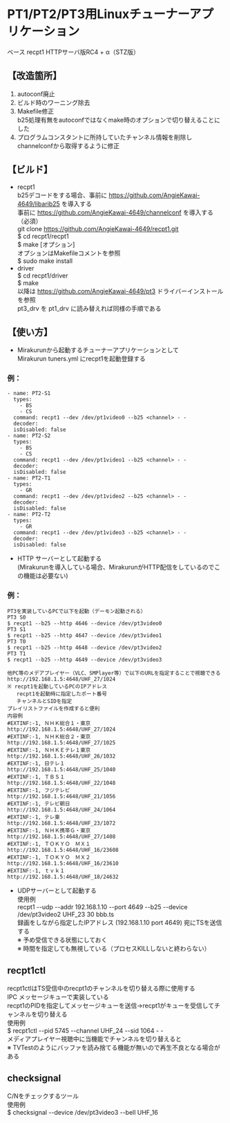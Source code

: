 # PT1/PT2/PT3用Linuxチューナーアプリケーション

ベース recpt1 HTTPサーバ版RC4 + α（STZ版）

## 【改造箇所】
1. autoconf廃止
2. ビルド時のワーニング除去
3. Makefile修正  
   b25処理有無をautoconfではなくmake時のオプションで切り替えることにした
4. プログラムコンスタントに所持していたチャンネル情報を削除しchannelconfから取得するように修正

## 【ビルド】
- recpt1  
  b25デコードをする場合、事前に https://github.com/AngieKawai-4649/libarib25 を導入する  
  事前に https://github.com/AngieKawai-4649/channelconf を導入する（必須）  
  git clone https://github.com/AngieKawai-4649/recpt1.git  
  $ cd recpt1/recpt1  
  $ make [オプション]  
  オプションはMakefileコメントを参照  
  $ sudo make install  
- driver  
  $ cd recpt1/driver  
  $ make  
  以降は https://github.com/AngieKawai-4649/pt3 ドライバーインストールを参照  
  pt3_drv を pt1_drv に読み替えれば同様の手順である  

##  【使い方】
- Mirakurunから起動するチューナーアプリケーションとして  
  Mirakurun tuners.yml にrecpt1を起動登録する  
### 例：  
    - name: PT2-S1
      types:
        - BS
        - CS
      command: recpt1 --dev /dev/pt1video0 --b25 <channel> - -
      decoder:
      isDisabled: false
    - name: PT2-S2
      types:
        - BS
        - CS
      command: recpt1 --dev /dev/pt1video1 --b25 <channel> - -
      decoder:
      isDisabled: false
    - name: PT2-T1
      types:
        - GR
      command: recpt1 --dev /dev/pt1video2 --b25 <channel> - -
      decoder:
      isDisabled: false
    - name: PT2-T2
      types:
        - GR
      command: recpt1 --dev /dev/pt1video3 --b25 <channel> - -
      decoder:
      isDisabled: false
  - HTTP サーバーとして起動する  
    (Mirakurunを導入している場合、MirakurunがHTTP配信をしているのでこの機能は必要ない)  
### 例：
    PT3を実装しているPCで以下を起動（デーモン起動される）
    PT3 S0
    $ recpt1 --b25 --http 4646 --device /dev/pt3video0
    PT3 S1
    $ recpt1 --b25 --http 4647 --device /dev/pt3video1
    PT3 T0
    $ recpt1 --b25 --http 4648 --device /dev/pt3video2
    PT3 T1
    $ recpt1 --b25 --http 4649 --device /dev/pt3video3

    他PC等のメデアプレイヤー（VLC、SMPlayer等）で以下のURLを指定することで視聴できる
    http://192.168.1.5:4648/UHF_27/1024
    ※ recpt1を起動しているPCのIPアドレス
       recpt1を起動時に指定したポート番号
       チャンネルとSIDを指定
    プレイリストファイルを作成すると便利
    内容例
    #EXTINF:-1, ＮＨＫ総合１・東京
    http://192.168.1.5:4648/UHF_27/1024
    #EXTINF:-1, ＮＨＫ総合２・東京
    http://192.168.1.5:4648/UHF_27/1025
    #EXTINF:-1, ＮＨＫＥテレ１東京
    http://192.168.1.5:4648/UHF_26/1032
    #EXTINF:-1, 日テレ１
    http://192.168.1.5:4648/UHF_25/1040
    #EXTINF:-1, ＴＢＳ１
    http://192.168.1.5:4648/UHF_22/1048
    #EXTINF:-1, フジテレビ
    http://192.168.1.5:4648/UHF_21/1056
    #EXTINF:-1, テレビ朝日
    http://192.168.1.5:4648/UHF_24/1064
    #EXTINF:-1, テレ東
    http://192.168.1.5:4648/UHF_23/1072
    #EXTINF:-1, ＮＨＫ携帯Ｇ・東京
    http://192.168.1.5:4648/UHF_27/1408
    #EXTINF:-1, ＴＯＫＹＯ　ＭＸ１
    http://192.168.1.5:4648/UHF_16/23608
    #EXTINF:-1, ＴＯＫＹＯ　ＭＸ２
    http://192.168.1.5:4648/UHF_16/23610
    #EXTINF:-1, ｔｖｋ１
    http://192.168.1.5:4648/UHF_18/24632

- UDPサーバーとして起動する  
使用例  
recpt1 --udp --addr 192.168.1.10 --port 4649 --b25 --device /dev/pt3video2 UHF_23 30 bbb.ts  
録画をしながら指定したIPアドレス (192.168.1.10 port 4649) 宛にTSを送信する  
※ 予め受信できる状態にしておく  
※ 時間を指定しても無視している（プロセスKILLしないと終わらない）  

## recpt1ctl
recpt1ctlはTS受信中のrecpt1のチャンネルを切り替える際に使用する  
IPC メッセージキューで実装している  
recpt1のPIDを指定してメッセージキューを送信→recpt1がキューを受信してチャンネルを切り替える  
使用例  
$ recpt1ctl --pid 5745 --channel UHF_24 --sid 1064 - -  
メディアプレイヤー視聴中に当機能でチャンネルを切り替えると  
※ TVTestのようにバッファを読み捨てる機能が無いので再生不良となる場合がある  

## checksignal  
C/Nをチェックするツール  
使用例  
$ checksignal --device /dev/pt3video3 --bell UHF_16  


    


